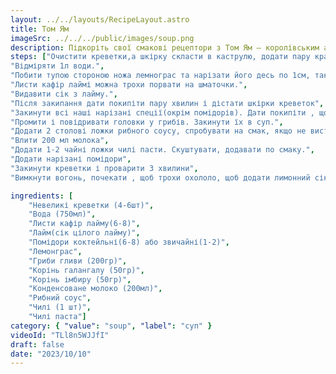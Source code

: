 ```yaml
---
layout: ../../layouts/RecipeLayout.astro
title: Том Ям
imageSrc: ../../../public/images/soup.png
description: Підкоріть свої смакові рецептори з Том Ям – королівським азійським супом, де пекучий чилі поєднується з ніжною кокосовою основою, а лимонна трава та кафір лист збагачують аромат. Том Ям - справжнє відкриття для вашого смаку!
steps: ["Очистити креветки,а шкірку скласти в каструлю, додати пару крапель олії і трохи обсмажити",
"Відміряти 1л води.",
"Побити тупою стороною ножа лемнограс та нарізати його десь по 1см, також порізати такими ж шматочками галангал та імбир, помідори.","Залити креветки водою.",
"Листи кафір лаймі можна трохи порвати на шматочки.",
"Видавити сік з лайму.",
"Після закипання дати покипіти пару хвилин і дістати шкірки креветок",
"Закинути всі наші нарізані спеції(окрім помідорів). Дати покипіти , щоб зʼявився смак після трав.",
"Промити і повідривати головки у грибів. Закинути їх в суп.",
"Додати 2 столові ложки рибного соусу, спробувати на смак, якщо не вистачає можна додати ще.",
"Влити 200 мл молока",
"Додати 1-2 чайні ложки чилі пасти. Скуштувати, додавати по смаку.",
"Додати нарізані помідори",
"Закинути креветки і проварити 3 хвилини",
"Вимкнути вогонь, почекати , щоб трохи охололо, щоб додати лимонний сік."]

ingredients: [
    "Невеликі креветки (4-6шт)",
    "Вода (750мл)",
    "Листи кафір лайму(6-8)",
    "Лайм(сік цілого лайму)",
    "Помідори коктейльні(6-8) або звичайні(1-2)",
    "Лемонграс",
    "Гриби гливи (200гр)",
    "Корінь галангалу (50гр)",
    "Корінь імбиру (50гр)",
    "Конденсоване молоко (200мл)",
    "Рибний соус",
    "Чилі (1 шт)",
    "Чилі паста"]
category: { "value": "soup", "label": "суп" }
videoId: "TLl8n5WJJfI"
draft: false
date: "2023/10/10"
---
```


